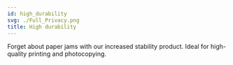 ```yaml
---
id: high_durability
svg: ./Full_Privacy.png
title: High durability
---
```


Forget about paper jams with our increased stability product. Ideal for high-quality printing and photocopying.	